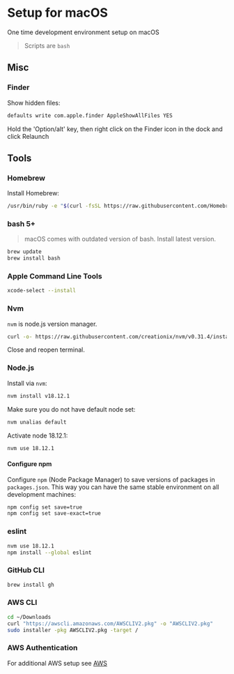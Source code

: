 # Setup for macOS

One time development environment setup on macOS

> Scripts are `bash`

## Misc

### Finder

Show hidden files:

```bash
defaults write com.apple.finder AppleShowAllFiles YES
```

Hold the 'Option/alt' key, then right click on the Finder icon in the dock and click Relaunch

## Tools

### Homebrew

Install Homebrew:

```bash
/usr/bin/ruby -e "$(curl -fsSL https://raw.githubusercontent.com/Homebrew/install/master/install)"
```

### bash 5+

> macOS comes with outdated version of bash. Install latest version.

```bash
brew update
brew install bash
```
### Apple Command Line Tools

```bash
xcode-select --install
```

### Nvm

`nvm` is node.js version manager.

``` bash
curl -o- https://raw.githubusercontent.com/creationix/nvm/v0.31.4/install.sh | bash
```

Close and reopen terminal.

### Node.js

Install via `nvm`:

```bash
nvm install v18.12.1
```

Make sure you do not have default node set:

```bash
nvm unalias default
```

Activate node 18.12.1:

```bash
nvm use 18.12.1
```

#### Configure npm

Configure `npm` (Node Package Manager) to save versions of packages in `packages.json`. This way you can have the same stable environment on all development machines:

``` bash
npm config set save=true
npm config set save-exact=true
```

### eslint

```bash
nvm use 18.12.1
npm install --global eslint
```

### GitHub CLI

```bash
brew install gh
```

### AWS CLI

```bash
cd ~/Downloads
curl "https://awscli.amazonaws.com/AWSCLIV2.pkg" -o "AWSCLIV2.pkg"
sudo installer -pkg AWSCLIV2.pkg -target /
```

### AWS Authentication

For additional AWS setup see [AWS](./aws.md)
